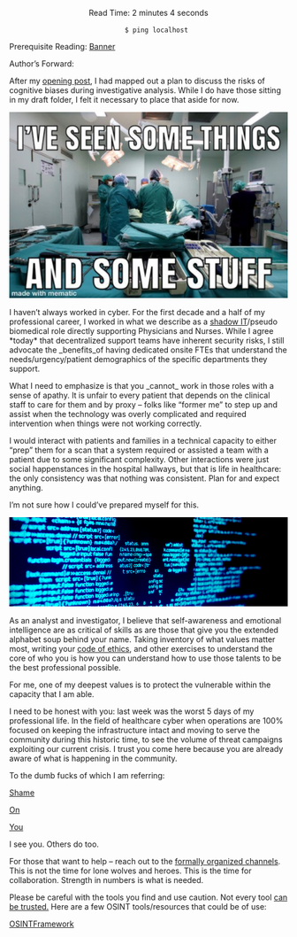 <article class="post detailed">  
    
<div style="text-align: center;">

<center><p>Read Time: 2 minutes 4 seconds</p></center>
      
        $ ping localhost
  
  <div style="text-align: left;">
<p>Prerequisite Reading: <a href="https://chmodrwx.io/banner/" title="Banner">Banner</a></p>

<p>Author’s Forward:</p>

<p>After my <a href="https://chmodrwx.io/$-grep-E-'cognitive-bias'/" title="opening post">opening post</a>, I had mapped out a plan to discuss the risks of cognitive biases during investigative analysis. While I do have those sitting in my draft folder, I felt it necessary to place that aside for now.</p>

<center><img src="/images/SeenThingsMeme.jpg"></center>

<p>I haven’t always worked in cyber. For the first decade and a half of my professional career, I worked in what we describe as a <a href="https://www.techopedia.com/definition/28621/shadow-it" title="shadow IT">shadow IT</a>/pseudo biomedical role directly supporting Physicians and Nurses. While I agree *today* that decentralized support teams have inherent security risks, I still advocate the _benefits_of having dedicated onsite FTEs that understand the needs/urgency/patient demographics of the specific departments they support.</p>

<p>What I need to emphasize is that you _cannot_ work in those roles with a sense of apathy. It is unfair to every patient that depends on the clinical staff to care for them and by proxy – folks like “former me” to step up and assist when the technology was overly complicated and required intervention when things were not working correctly.</p>

<p>I would interact with patients and families in a technical capacity to either “prep” them for a scan that a system required or assisted a team with a patient due to some significant complexity. Other interactions were just social happenstances in the hospital hallways, but that is life in healthcare: the only consistency was that nothing was consistent. Plan for and expect anything.</p>

<p>I’m not sure how I could’ve prepared myself for this.</p>

<center><img src="/images/skullcodebanner.png"></center>

<p>As an analyst and investigator, I believe that self-awareness and emotional intelligence are as critical of skills as are those that give you the extended alphabet soup behind your name. Taking inventory of what values matter most, writing your <a href="https://prsay.prsa.org/2018/03/26/what-is-your-personal-code-of-conduct/" title="code of ethics">code of ethics</a>, and other exercises to understand the core of who you is how you can understand how to use those talents to be the best professional possible.</p>

<p>For me, one of my deepest values is to protect the vulnerable within the capacity that I am able.</p>

<p>I need to be honest with you: last week was the worst 5 days of my professional life. In the field of healthcare cyber when operations are 100% focused on keeping the infrastructure intact and moving to serve the community during this historic time, to see the volume of threat campaigns exploiting our current crisis. I trust you come here because you are already aware of what is happening in the community.</p>

<p>To the dumb fucks of which I am referring:</p>

<p><a href="https://otx.alienvault.com/browse/pulses?q=tag:covid%20" title="Shame">Shame</a></p>

<p><a href="https://thugcrowd.com/covid-19/" title="On">On</a></p>

<p><a href="https://otx.alienvault.com/pulse/5e7913b232c26fa54ea031f5" title="You">You</a></p>

<p>I see you. Others do too.</p>

<p>For those that want to help – reach out to the <a href="https://www.forbes.com/sites/daveywinder/2020/03/23/meet-the-volunteer-covid-19-cyber-fighters-helping-healthcare-fight-the-hackers/" title="formally organized channels.">formally organized channels</a>. This is not the time for lone wolves and heroes. This is the time for collaboration. Strength in numbers is what is needed.</p>

<p>Please be careful with the tools you find and use caution. Not every tool <a href="https://keyfindings.blog/2020/03/23/be-careful-what-you-osint-with/" title="can be trusted.">can be trusted.</a> Here are a few OSINT tools/resources that could be of use:</p>


<p><a href="https://osintframework.com/" title="OSINTFramework">OSINTFramework</a></p>

<p><a href="https://start.me/p/b5Aow7/asint_collection" title="ASINT Collection”>ASINT Collection</a></p>

<p><a href="https://docs.google.com/document/d/1BfLPJpRtyq4RFtHJoNpvWQjmGnyVkfE2HYoICKOGguA/edit#heading=h.po9n93ahppok" title="Bellingcat’s Online Investigation Toolkit”>Bellingcat’s Online Investigation Toolkit</a></p>

<p><a href="https://www.osinttechniques.com/osint-tools.html" title="OSINT Tools”>OSINT Tools</a></p>

<p>I’ll see you on the battleground – maybe. I do like my socks.</p>

<center><img src="/images/OITNBwink.gif"></center>
